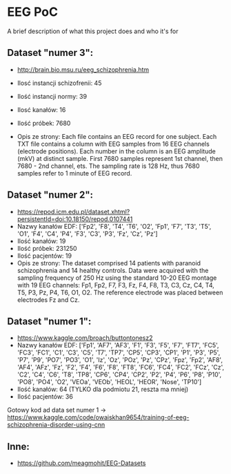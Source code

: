 
# EEG PoC

A brief description of what this project does and who it's for


## Dataset "numer 3":

- http://brain.bio.msu.ru/eeg_schizophrenia.htm
- Ilosć instancji schizofrenii: 45
- Ilość instancji normy: 39
- Ilosć kanałów: 16
- Ilość próbek: 7680

- Opis ze strony: Each file contains an EEG record for one subject. Each TXT file contains a column with EEG samples from 16 EEG channels (electrode positions). Each number in the column is an EEG amplitude (mkV) at distinct sample. First 7680 samples represent 1st channel, then 7680 - 2nd channel, ets. The sampling rate is 128 Hz, thus  7680 samples refer to 1 minute of EEG record.

## Dataset "numer 2":

- https://repod.icm.edu.pl/dataset.xhtml?persistentId=doi:10.18150/repod.0107441
- Nazwy kanałów EDF: ['Fp2', 'F8', 'T4', 'T6', 'O2', 'Fp1', 'F7', 'T3', 'T5', 'O1', 'F4', 'C4', 'P4', 'F3', 'C3', 'P3', 'Fz', 'Cz', 'Pz']
- Ilość kanałów: 19
- Ilość próbek: 231250
- Ilość pacjentów: 19
- Opis ze strony: The dataset comprised 14 patients with paranoid schizophrenia and 14 healthy controls. Data were acquired with the sampling frequency of 250 Hz using the standard 10-20 EEG montage with 19 EEG channels: Fp1, Fp2, F7, F3, Fz, F4, F8, T3, C3, Cz, C4, T4, T5, P3, Pz, P4, T6, O1, O2. The reference electrode was placed between electrodes Fz and Cz.

## Dataset "numer 1":

- https://www.kaggle.com/broach/buttontonesz2
- Nazwy kanałów EDF: ['Fp1', 'AF7', 'AF3', 'F1', 'F3', 'F5', 'F7', 'FT7', 'FC5', 'FC3', 'FC1', 'C1', 'C3', 'C5', 'T7', 'TP7', 'CP5', 'CP3', 'CP1', 'P1', 'P3', 'P5', 'P7', 'P9', 'PO7', 'PO3', 'O1', 'Iz', 'Oz', 'POz', 'Pz', 'CPz', 'Fpz', 'Fp2', 'AF8', 'AF4', 'AFz', 'Fz', 'F2', 'F4', 'F6', 'F8', 'FT8', 'FC6', 'FC4', 'FC2', 'FCz', 'Cz', 'C2', 'C4', 'C6', 'T8', 'TP8', 'CP6', 'CP4', 'CP2', 'P2', 'P4', 'P6', 'P8', 'P10', 'PO8', 'PO4', 'O2', 'VEOa', 'VEOb', 'HEOL', 'HEOR', 'Nose', 'TP10']
- Ilość kanałów: 64 (TYLKO dla podmiotu 21, reszta ma mniej)
- Ilość pacjentów: 36

Gotowy kod ad data set numer 1 -> https://www.kaggle.com/code/owaiskhan9654/training-of-eeg-schizophrenia-disorder-using-cnn


## Inne:
- https://github.com/meagmohit/EEG-Datasets
